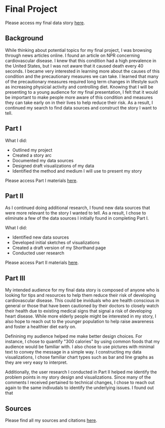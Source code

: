 # Final Project

Please access my final data story [here](https://preview.shorthand.com/uC6eBRpQWEdTaCO0).

## Background
While thinking about potential topics for my final project, I was browsing through news articles online. I found an article on NPR concerning cardiovascular disease. I knew that this condition had a high prevalence in the United States, but I was not aware that it caused death every 40 seconds. I became very interested in learning more about the causes of this condition and the precautionary measures we can take. I learned that many of the precautionary measures required long term changes in lifestyle such as increasing physicial activity and controlling diet. Knowing that I will be presenting to a young audience for my final presentation, I felt that it would be important to make people more aware of this condition and measures they can take early on in their lives to help reduce their risk. As a result, I continued my search to find data sources and construct the story I want to tell. 

## Part I 
What I did: 
- Outlined my project
- Created a story arc
- Documented my data sources
- Designed draft visualizations of my data
- Identified the method and medium I will use to present my story

Please access Part I materials [here](https://ashitasai.github.io/portfolio/final_project_Ashita.html).

## Part II
As I continued doing additional research, I found new data sources that were more relevant to the story I wanted to tell. As a result, I chose to eliminate a few of the data sources I initially found in completing Part I. 

What I did: 
- Identified new data sources
- Developed initial sketches of visualizations
- Created a draft version of my Shorthand page
- Conducted user research

Please access Part II materials [here](https://ashitasai.github.io/portfolio/final_project_Ashita_pt2.html).

## Part III
My intended audience for my final data story is composed of anyone who is looking for tips and resources to help them reduce their risk of developing cardiovascular disease. This could be inviduals who are health conscious in general or those that have been cautioned by their doctors to closely watch their health due to existing medical signs that signal a risk of developing heart disease. While more elderly people might be interested in my story, I also hope to reach out to the younger population to help raise awareness and foster a healthier diet early on.

Definining my audience helped me make better design choices. For instance, I chose to quantify "300 calories" by using common foods that my audience would be familiar with. I also chose to use pictures with minimal text to convey the message in a simple way. I constructing my data visualizations, I chose familiar chart types such as bar and line graphs as they are very easy to interpret. 

Additionally, the user research I conducted in Part II helped me identify the problem points in my story design and visualizations. Since many of the comments I received pertained to technical changes, I chose to reach out again to the same indivudals to identify the underlying issues. I found out that

## Sources
Please find all my sources and citations [here](https://ashitasai.github.io/portfolio/final_project_sources.html).










